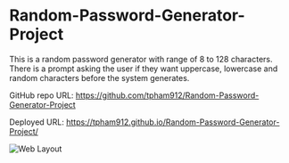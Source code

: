 # Random-Password-Generator-Project

This is a random password generator with range of 8 to 128 characters.
There is a prompt asking the user if they want uppercase, lowercase and random characters before the system generates. 


GitHub repo URL: https://github.com/tpham912/Random-Password-Generator-Project

Deployed URL: https://tpham912.github.io/Random-Password-Generator-Project/

<img src="Random-Password-Generator-Project/tpham912.github.io_Random-Password-Generator-Project_.png" alt="Web Layout">

